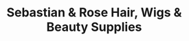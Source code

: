 ---
title: "Sebastian & Rose Hair, Wigs & Beauty Supplies"
url: /mount-pocono/sebastian-and-rose-hair-wigs-and-beauty-supplies/
shop: beauty
---
